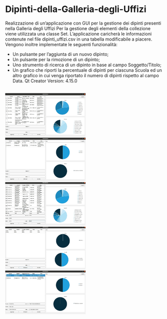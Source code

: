 # Dipinti-della-Galleria-degli-Uffizi
Realizzazione di un’applicazione con GUI per la gestione dei dipinti presenti nella Galleria degli Uffizi
Per la gestione degli elementi della collezione viene utilizzata una classe Set. 
L’applicazione caricherà le informazioni contenute nel file dipinti_uffizi.csv in una tabella modificabile a piacere.
Vengono inoltre implementate le seguenti funzionalità:
- Un pulsante per l’aggiunta di un nuovo dipinto;
- Un pulsante per la rimozione di un dipinto;
- Uno strumento di ricerca di un dipinto in base al campo Soggetto/Titolo;
- Un grafico che riporti la percentuale di dipinti per ciascuna Scuola ed un
altro grafico in cui venga riportato il numero di dipinti rispetto al campo
Data.
Qt Creator Version: 4.15.0

<br>
<img src="img/Immagine 2024-03-05 211617.jpg" alt="drawing" width="51%"/>
<img src="img/Immagine 2024-03-05 211723.jpg" alt="drawing" width="51%"/>
<img src="img/Immagine 2024-03-05 211913.jpg" alt="drawing" width="51%"/>
<img src="img/Immagine 2024-03-05 212044.jpg" alt="drawing" width="51%"/>
<img src="img/Immagine 2024-03-05 212120.jpg" alt="drawing" width="51%"/>
